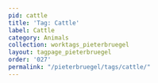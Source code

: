 ```yaml
---
pid: cattle
title: 'Tag: Cattle'
label: Cattle
category: Animals
collection: worktags_pieterbruegel
layout: tagpage_pieterbruegel
order: '027'
permalink: "/pieterbruegel/tags/cattle/"
---
```

